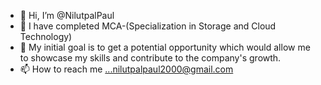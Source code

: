 - 👋 Hi, I’m @NilutpalPaul
- 👀 I have completed MCA-(Specialization in Storage and Cloud Technology)
- 🌱 My initial goal is to get a potential opportunity which would allow me to showcase my skills and contribute to the company's growth.
- 📫 How to reach me ...nilutpalpaul2000@gmail.com

<!---
NilutpalPaul/NilutpalPaul is a ✨ special ✨ repository because its `README.md` (this file) appears on your GitHub profile.
You can click the Preview link to take a look at your changes.
--->
